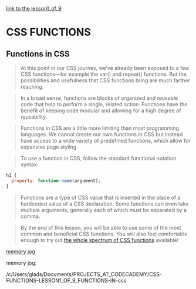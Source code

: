 [link to the lesson1_of_9](https://www.codecademy.com/courses/learn-css-variables-and-functions/lessons/learn-css-functions/exercises/css-functions-intro)

# CSS FUNCTIONS

## Functions in CSS

> At this point in our CSS journey, we’ve already been exposed to a few CSS functions—for example the var() and repeat() functions. But the possibilities and usefulness that CSS functions bring are much farther reaching.

> In a broad sense, functions are blocks of organized and reusable code that help to perform a single, related action. Functions have the benefit of keeping code modular and allowing for a high degree of reusability.

> Functions in CSS are a little more limiting than most programming languages. We cannot create our own functions in CSS but instead have access to a wide variety of predefined functions, which allow for expansive page styling.

> To use a function in CSS, follow the standard functional notation syntax:

```js
h1 {
  property: function-name(argument);
}

```

> Functions are a type of CSS value that is inserted in the place of a hardcoded value of a CSS declaration. Some functions can even take multiple arguments, generally each of which must be separated by a comma.

> By the end of this lesson, you will be able to use some of the most common and beneficial CSS functions. You will also feel comfortable enough to try out [the whole spectrum of CSS functions](https://developer.mozilla.org/en-US/docs/Web/CSS/CSS_Functions) available!

[memory jog](/c/Users/glads/Documents/PROJECTS_AT_CODECADEMY/CSS-FUNCTIONS-LESSON1_OF_9_FUNCTIONS-IN-css)


memory jog:


/c/Users/glads/Documents/PROJECTS_AT_CODECADEMY/CSS-FUNCTIONS-LESSON1_OF_9_FUNCTIONS-IN-css
